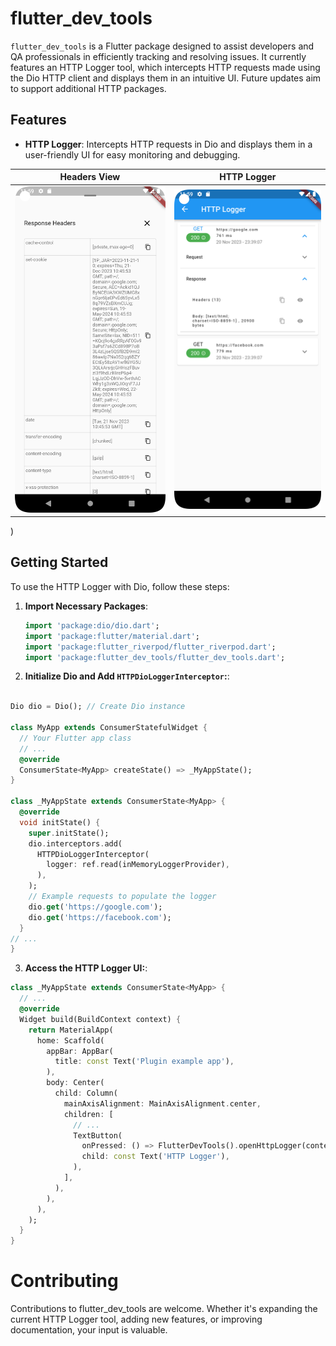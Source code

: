 # flutter_dev_tools

`flutter_dev_tools` is a Flutter package designed to assist developers and QA
professionals in efficiently tracking and resolving issues. It currently
features an HTTP Logger tool, which intercepts HTTP requests made using the Dio
HTTP client and displays them in an intuitive UI. Future updates aim to support
additional HTTP packages.

## Features

- **HTTP Logger**: Intercepts HTTP requests in Dio and displays them in a
  user-friendly UI for easy monitoring and debugging.

|                                              Headers View                                              |                                              HTTP Logger                                               |
|:------------------------------------------------------------------------------------------------------:|:------------------------------------------------------------------------------------------------------:|
| ![screenshot 2](https://raw.githubusercontent.com/mohn93/flutter_dev_tools/main/res/http_logger_2.png) | ![screenshot 1](https://raw.githubusercontent.com/mohn93/flutter_dev_tools/main/res/http_logger_1.png) |

)

## Getting Started

To use the HTTP Logger with Dio, follow these steps:

1. **Import Necessary Packages**:

   ```dart
   import 'package:dio/dio.dart';
   import 'package:flutter/material.dart';
   import 'package:flutter_riverpod/flutter_riverpod.dart';
   import 'package:flutter_dev_tools/flutter_dev_tools.dart';
    ```

2. **Initialize Dio and Add `HTTPDioLoggerInterceptor`:**:

```dart

Dio dio = Dio(); // Create Dio instance

class MyApp extends ConsumerStatefulWidget {
  // Your Flutter app class
  // ...
  @override
  ConsumerState<MyApp> createState() => _MyAppState();
}

class _MyAppState extends ConsumerState<MyApp> {
  @override
  void initState() {
    super.initState();
    dio.interceptors.add(
      HTTPDioLoggerInterceptor(
        logger: ref.read(inMemoryLoggerProvider),
      ),
    );
    // Example requests to populate the logger
    dio.get('https://google.com');
    dio.get('https://facebook.com');
  }
// ...
}
```

3. **Access the HTTP Logger UI:**:

```dart
class _MyAppState extends ConsumerState<MyApp> {
  // ...
  @override
  Widget build(BuildContext context) {
    return MaterialApp(
      home: Scaffold(
        appBar: AppBar(
          title: const Text('Plugin example app'),
        ),
        body: Center(
          child: Column(
            mainAxisAlignment: MainAxisAlignment.center,
            children: [
              // ...
              TextButton(
                onPressed: () => FlutterDevTools().openHttpLogger(context),
                child: const Text('HTTP Logger'),
              ),
            ],
          ),
        ),
      ),
    );
  }
}
```

# Contributing

Contributions to flutter_dev_tools are welcome. Whether it's expanding the
current HTTP Logger tool, adding new features, or improving documentation, your
input is valuable.